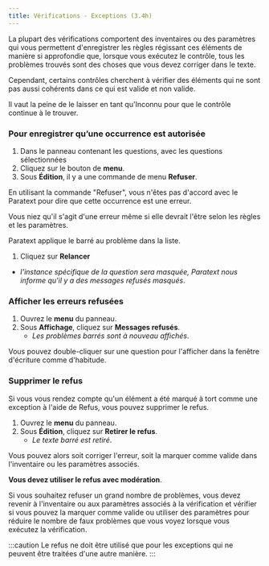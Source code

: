```yaml
---
title: Vérifications - Exceptions (3.4h)
---
```

La plupart des vérifications comportent des inventaires ou des paramètres qui vous permettent d'enregistrer les règles régissant ces éléments de manière si approfondie que, lorsque vous exécutez le contrôle, tous les problèmes trouvés sont des choses que vous devez corriger dans le texte.

Cependant, certains contrôles cherchent à vérifier des éléments qui ne sont pas aussi cohérents dans ce qui est valide et non valide.

Il vaut la peine de le laisser en tant qu'Inconnu pour que le contrôle continue à le trouver.

### Pour enregistrer qu’une occurrence est autorisée

1.  Dans le panneau contenant les questions, avec les questions sélectionnées
1.  Cliquez sur le bouton de **menu**.
1.  Sous **Édition**, il y a une commande de menu **Refuser**.

En utilisant la commande "Refuser", vous n'êtes pas d'accord avec le Paratext pour dire que cette occurrence est une erreur.

Vous niez qu'il s'agit d'une erreur même si elle devrait l'être selon les règles et les paramètres.

Paratext applique le barré au problème dans la liste.

1.  Cliquez sur **Relancer**  
   - *l'instance spécifique de la question sera masquée, Paratext nous informe qu'il y a des messages refusés masqués*.

### Afficher les erreurs refusées

1.  Ouvrez le **menu** du panneau.
1.  Sous **Affichage**, cliquez sur **Messages refusés**.
    - *Les problèmes barrés sont à nouveau affichés*.

Vous pouvez double-cliquer sur une question pour l'afficher dans la fenêtre d'écriture comme d'habitude.

### Supprimer le refus

Si vous vous rendez compte qu'un élément a été marqué à tort comme une exception à l'aide de Refus, vous pouvez supprimer le refus.

1.  Ouvrez le **menu** du panneau.
1.  Sous **Édition**, cliquez sur **Retirer le refus**.  
    - *Le texte barré est retiré*.

Vous pouvez alors soit corriger l'erreur, soit la marquer comme valide dans l'inventaire ou les paramètres associés.

**Vous devez utiliser le refus avec modération**.

Si vous souhaitez refuser un grand nombre de problèmes, vous devez revenir à l'inventaire ou aux paramètres associés à la vérification et vérifier si vous pouvez la marquer comme valide ou utiliser des paramètres pour réduire le nombre de faux problèmes que vous voyez lorsque vous exécutez la vérification.

:::caution
Le refus ne doit être utilisé que pour les exceptions qui ne peuvent être traitées d'une autre manière.
:::
